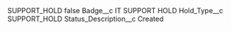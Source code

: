 <?xml version="1.0" encoding="UTF-8"?>
<CustomMetadata xmlns="http://soap.sforce.com/2006/04/metadata" xmlns:xsi="http://www.w3.org/2001/XMLSchema-instance" xmlns:xsd="http://www.w3.org/2001/XMLSchema">
    <label>SUPPORT_HOLD</label>
    <protected>false</protected>
    <values>
        <field>Badge__c</field>
        <value xsi:type="xsd:string">IT SUPPORT HOLD</value>
    </values>
    <values>
        <field>Hold_Type__c</field>
        <value xsi:type="xsd:string">SUPPORT_HOLD</value>
    </values>
    <values>
        <field>Status_Description__c</field>
        <value xsi:type="xsd:string">Created</value>
    </values>
</CustomMetadata>
